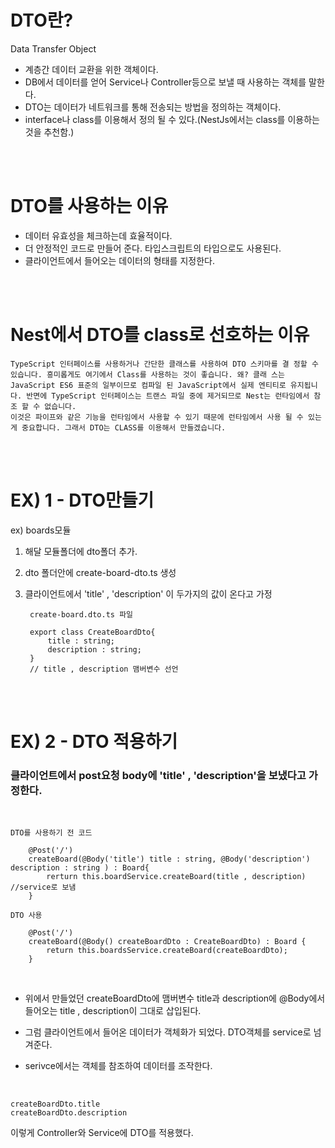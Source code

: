 # DTO란?
Data Transfer Object

- 계층간 데이터 교환을 위한 객체이다.
- DB에서 데이터를 얻어 Service나 Controller등으로 보낼 때 사용하는 객체를 말한다. 
- DTO는 데이터가 네트워크를 통해 전송되는 방법을 정의하는 객체이다. 
- interface나 class를 이용해서 정의 될 수 있다.(NestJs에서는 class를 이용하는것을 추천함.)

<br>
<br>

# DTO를 사용하는 이유

- 데이터 유효성을 체크하는데 효율적이다.
- 더 안정적인 코드로 만들어 준다. 타입스크립트의 타입으로도 사용된다.
- 클라이언트에서 들어오는 데이터의 형태를 지정한다.

<br>
<br>

# Nest에서 DTO를 class로 선호하는 이유

    TypeScript 인터페이스를 사용하거나 간단한 클래스를 사용하여 DTO 스키마를 결 정할 수 있습니다. 흥미롭게도 여기에서 Class를 사용하는 것이 좋습니다. 왜? 클래 스는 JavaScript ES6 표준의 일부이므로 컴파일 된 JavaScript에서 실제 엔티티로 유지됩니다. 반면에 TypeScript 인터페이스는 트랜스 파일 중에 제거되므로 Nest는 런타임에서 참조 할 수 없습니다.
    이것은 파이프와 같은 기능을 런타임에서 사용할 수 있기 때문에 런타임에서 사용 될 수 있는게 중요합니다. 그래서 DTO는 CLASS를 이용해서 만들겠습니다.



<br>
<br>

# EX) 1 - DTO만들기

ex) boards모듈 

1. 해달 모듈폴더에 dto폴더 추가.
2. dto 폴더안에 create-board-dto.ts 생성
3. 클라이언트에서 'title' , 'description' 이 두가지의 값이 온다고 가정


        create-board.dto.ts 파일

        export class CreateBoardDto{
            title : string;
            description : string;
        }
        // title , description 맴버변수 선언 

<br>
<br>

# EX) 2 - DTO 적용하기 

### 클라이언트에서 post요청 body에 'title' , 'description'을 보냈다고 가정한다. 

<br>


    DTO를 사용하기 전 코드
    
        @Post('/')
        createBoard(@Body('title') title : string, @Body('description') description : string ) : Board{
            rerturn this.boardService.createBoard(title , description) //service로 보냄
        }
    
    DTO 사용
    
        @Post('/')
        createBoard(@Body() createBoardDto : CreateBoardDto) : Board {
            return this.boardsService.createBoard(createBoardDto);
        }

<br>

- 위에서 만들었던 createBoardDto에 맴버변수 title과 description에 @Body에서 들어오는 title , description이 그대로 삽입된다.
- 그럼 클라이언트에서 들어온 데이터가 객체화가 되었다. DTO객체를 service로 넘겨준다. 

- serivce에서는 객체를 참조하여 데이터를 조작한다.

<br>


    createBoardDto.title
    createBoardDto.description
이렇게 Controller와 Service에 DTO를 적용했다.